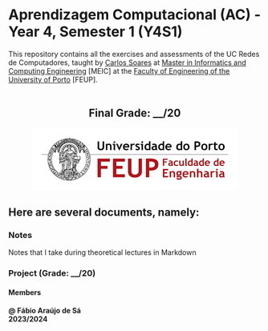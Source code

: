 # Aprendizagem Computacional (AC) - Year 4, Semester 1 (Y4S1)

This repository contains all the exercises and assessments of the UC Redes de Computadores, taught by [Carlos Soares](https://sigarra.up.pt/feup/pt/func_geral.formview?p_codigo=235847) at [Master in Informatics and Computing Engineering](https://sigarra.up.pt/feup/pt/cur_geral.cur_view?pv_curso_id=22862) [MEIC] at the [Faculty of Engineering of the University of Porto](https://sigarra.up.pt/feup/pt/web_page.Inicial) [FEUP]. <br> <br>

<h2 align = "center" >Final Grade: __/20</h2>
<p align = "center" >
  <img 
       title = "FEUP logo"
       src = "Images//FEUP_Logo.png" 
       alt = "FEUP Logo"  
       />
</p>

## Here are several documents, namely:

### Notes

Notes that I take during theoretical lectures in Markdown <br>

### Project (Grade: __/20)



#### Members



**@ Fábio Araújo de Sá** <br>
**2023/2024**